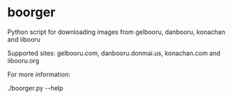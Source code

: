 # boorger
Python script for downloading images from gelbooru, danbooru, konachan and iibooru

Supported sites: gelbooru.com, danbooru.donmai.us, konachan.com and iibooru.org

For more information:

./boorger.py --help
